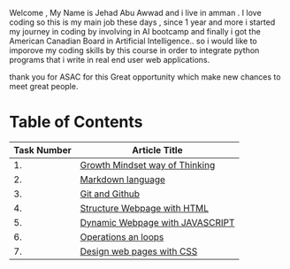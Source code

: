 Welcome , My Name is Jehad Abu Awwad and i live in amman .
I love coding so this is my main job these days , since 1 year and more i started my journey in coding by involving in AI bootcamp and finally i got the American Canadian Board in
Artificial Intelligence.. so i would like to imporove my coding skills by this course in order to integrate python programs that i write in real end user web applications.

thank you for ASAC for this Great opportunity which make new chances to meet great people.

# Table of Contents

|  Task Number  | Article Title |
| ------------- | ------------- |
| 1.  | [Growth Mindset way of Thinking](https://jehadabuawwad.github.io/reading-notes/Lab01b)  |
| 2.  | [Markdown language](https://jehadabuawwad.github.io/reading-notes/read01)  |
| 3.  | [Git and Github](https://jehadabuawwad.github.io/reading-notes/read02)  |
| 4.  | [Structure Webpage with HTML](https://jehadabuawwad.github.io/reading-notes/read03)  |
| 5.  | [Dynamic Webpage with JAVASCRIPT](https://jehadabuawwad.github.io/reading-notes/read04)  |
| 6.  | [Operations an loops](https://jehadabuawwad.github.io/reading-notes/read05)  |
| 7.  | [Design web pages with CSS](https://jehadabuawwad.github.io/reading-notes/read06)  |